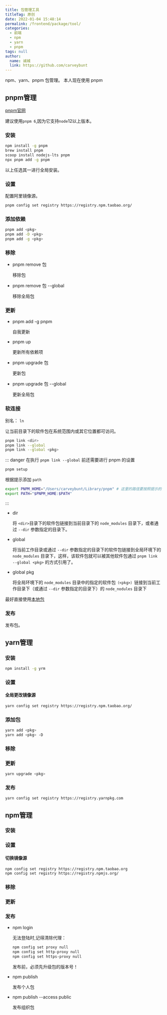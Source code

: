 ```yaml
---
title: 包管理工具
titleTag: 原创
date: 2022-01-04 15:48:14
permalink: /frontend/package/tool/
categories: 
  - 前端
  - npm
  - yarn
  - pnpm
tags: null
author: 
  name: 诚城
  link: https://github.com/carveybunt
---
```

npm、yarn、pnpm 包管理。 本人现在使用 pnpm

## pnpm管理

[pnpm官网](https://pnpm.io/installation)

建议使用`pnpm 6`,因为它支持`node`12以上版本。

### 安装

```bash
npm install -g pnpm
brew install pnpm
scoop install nodejs-lts pnpm
npx pnpm add -g pnpm
```

以上任选其一进行全局安装。

### 设置

配置阿里镜像源。

```bash
pnpm config set registry https://registry.npm.taobao.org/
```

### 添加依赖

```bash
pnpm add <pkg> 
pnpm add -D <pkg>
pnpm add -g <pkg>
```

### 移除

* pnpm remove 包
  
  移除包
* pnpm remove 包 --global
  
  移除全局包

### 更新

* pnpm add -g pnpm

  自我更新

* pnpm up
  
  更新所有依赖项

* pnpm upgrade 包
  
  更新包
* pnpm upgrade 包 --global
  
  更新全局包

### 软连接

别名： `ln`

让当前目录下的软件包在系统范围内或其它位置都可访问。

```sh
pnpm link <dir> 
pnpm link --global
pnpm link --global <pkg>
```

::: danger
在执行 `pnpm link --global` 前还需要进行 pnpm 的设置

```sh
pnpm setup 
```

根据提示添加 `path`

```sh
export PNPM_HOME="/Users/carveybunt/Library/pnpm" # 这里的路径要按照提示的来设置
export PATH="$PNPM_HOME:$PATH" 
```

:::

* dir
  
  将 `<dir>`目录下的软件包链接到当前目录下的 `node_modules` 目录下，或者通过 `--dir` 参数指定的目录下。

* global
  
  将当前工作目录或通过 `--dir` 参数指定的目录下的软件包链接到全局环境下的 `node_modules` 目录下，这样，该软件包就可以被其他软件包通过 `pnpm link --global <pkg>` 的方式引用了。

* global pkg

  将全局环境下的 `node_modules` 目录中的指定的软件包`（<pkg>）`链接到当前工作目录下（或通过 `--dir` 参数指定的目录下）的 `node_nodules` 目录下

最好直接使用[本地包](03.本地包.md)

### 发布
发布包。

## yarn管理
### 安装
```bash
npm install -g yrm
```
### 设置
#### 全局更改镜像源
```bash
yarn config set registry https://registry.npm.taobao.org/
```
### 添加包
```bash
yarn add <pkg>
yarn add <pkg> -D
```
### 移除
### 更新
```bash
yarn upgrade <pkg>
```
### 发布
```bash
yarn config set registry https://registry.yarnpkg.com
```

## npm管理
### 安装
### 设置
#### 切换镜像源
```bash
npm config set registry https://registry.npm.taobao.org
npm config set registry https://registry.npmjs.org/
```
### 移除
### 更新
### 发布
* npm login
  
  无法登陆时,记得清除代理：
    ```bash
    npm config set proxy null
    npm config set http-proxy null
    npm config set https-proxy null
    ```
  
  发布前，必须先升级包的版本号！
* npm publish

    发布个人包
* npm publish --access public
  
    发布组织包